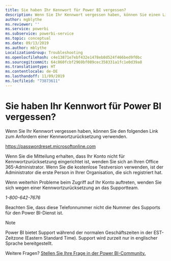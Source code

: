 ```yaml
---
title: Sie haben Ihr Kennwort für Power BI vergessen?
description: Wenn Sie Ihr Kennwort vergessen haben, können Sie einen Link zum Anfordern einer Kennwortzurücksetzung verwenden.
author: mgblythe
ms.reviewer: ''
ms.service: powerbi
ms.subservice: powerbi-service
ms.topic: conceptual
ms.date: 09/13/2019
ms.author: mblythe
LocalizationGroup: Troubleshooting
ms.openlocfilehash: c4e13871e7ebf432e1478eb8d524f466bed9f0bc
ms.sourcegitcommit: 64c860fcbf2969bf089cec358331a1fc1e0d39a8
ms.translationtype: HT
ms.contentlocale: de-DE
ms.lasthandoff: 11/09/2019
ms.locfileid: "73873611"
---
```

# <a name="forgot-your-password-for-power-bi"></a>Sie haben Ihr Kennwort für Power BI vergessen?

Wenn Sie Ihr Kennwort vergessen haben, können Sie den folgenden Link zum Anfordern einer Kennwortzurücksetzung verwenden.

<https://passwordreset.microsoftonline.com>

Wenn Sie die Mitteilung erhalten, dass Ihr Konto nicht für Kennwortzurücksetzung eingerichtet ist, wenden Sie sich an Ihren Office 365-Administrator. Wenn Sie die kostenlose Testversion verwenden, ist der Administrator die erste Person in Ihrer Organisation, die sich registriert hat.

Wenn weiterhin Probleme beim Zugriff auf Ihr Konto auftreten, wenden Sie sich wegen einer Kennwortzurücksetzung an das Supportteam.

*1-800-642-7676*

Beachten Sie, dass diese Telefonnummer nicht die Nummer des Supports für den Power BI-Dienst ist.

> [!NOTE]
> Power BI bietet Support während der normalen Geschäftszeiten in der EST-Zeitzone (Eastern Standard Time). Support wird zurzeit nur in englischer Sprache bereitgestellt.

Weitere Fragen? [Stellen Sie Ihre Frage in der Power BI-Community.](https://community.powerbi.com/)